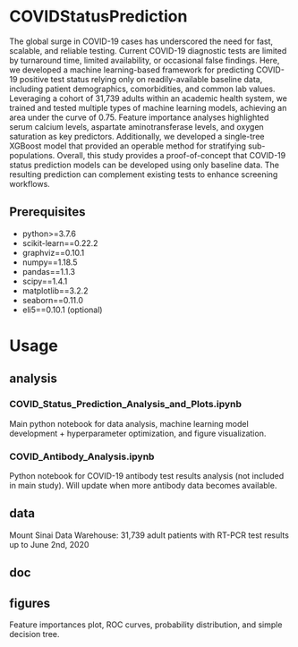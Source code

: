 # COVIDStatusPrediction
The global surge in COVID-19 cases has underscored the need for fast, scalable, and reliable testing. Current COVID-19 diagnostic tests are limited by turnaround time, limited availability, or occasional false findings. Here, we developed a machine learning-based framework for predicting COVID-19 positive test status relying only on readily-available baseline data, including patient demographics, comorbidities, and common lab values. Leveraging a cohort of 31,739 adults within an academic health system, we trained and tested multiple types of machine learning models, achieving an area under the curve of 0.75. Feature importance analyses highlighted serum calcium levels, aspartate aminotransferase levels, and oxygen saturation as key predictors. Additionally, we developed a single-tree XGBoost model that provided an operable method for stratifying sub-populations. Overall, this study provides a proof-of-concept that COVID-19 status prediction models can be developed using only baseline data. The resulting prediction can complement existing tests to enhance screening workflows. 


## Prerequisites
- python>=3.7.6
- scikit-learn==0.22.2
- graphviz==0.10.1
- numpy==1.18.5 
- pandas==1.1.3
- scipy==1.4.1
- matplotlib==3.2.2
- seaborn==0.11.0
- eli5==0.10.1 (optional)


# Usage
## analysis
### COVID_Status_Prediction_Analysis_and_Plots.ipynb
Main python notebook for data analysis, machine learning model development + hyperparameter optimization, and figure visualization.

### COVID_Antibody_Analysis.ipynb
Python notebook for COVID-19 antibody test results analysis (not included in main study). Will update when more antibody data becomes available.

## data
Mount Sinai Data Warehouse: 31,739 adult patients with RT-PCR test results up to June 2nd, 2020 

## doc


## figures
Feature importances plot, ROC curves, probability distribution, and simple decision tree.
